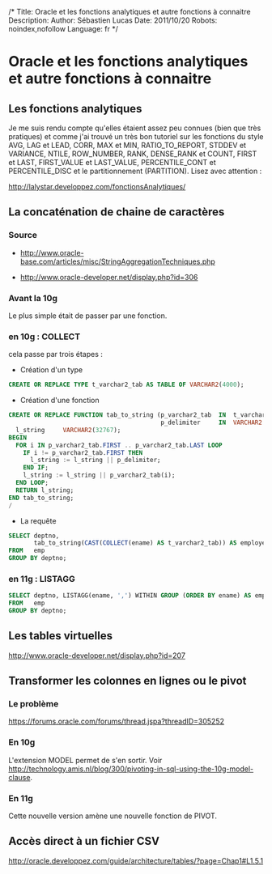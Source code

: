/*
Title: Oracle et les fonctions analytiques et autre fonctions à connaitre
Description: 
Author: Sébastien Lucas
Date: 2011/10/20
Robots: noindex,nofollow
Language: fr
*/
# Oracle et les fonctions analytiques et autre fonctions à connaitre

## Les fonctions analytiques
Je me suis rendu compte qu'elles étaient assez peu connues (bien que très pratiques) et comme j'ai trouvé un très bon tutoriel sur les fonctions du style AVG, LAG et LEAD, CORR, MAX et MIN, RATIO_TO_REPORT, STDDEV et VARIANCE, NTILE, ROW_NUMBER, RANK, DENSE_RANK et COUNT, FIRST et LAST, FIRST_VALUE et LAST_VALUE, PERCENTILE_CONT et PERCENTILE_DISC et le partitionnement (PARTITION). Lisez avec attention :

http://lalystar.developpez.com/fonctionsAnalytiques/

## La concaténation de chaine de caractères

### Source

*	http://www.oracle-base.com/articles/misc/StringAggregationTechniques.php

*	http://www.oracle-developer.net/display.php?id=306
###  Avant la 10g 

Le plus simple était de passer par une fonction.
###  en 10g : COLLECT 

cela passe par trois étapes :

*	Création d'un type
```sql
CREATE OR REPLACE TYPE t_varchar2_tab AS TABLE OF VARCHAR2(4000);
```

*	Création d'une fonction
```sql
CREATE OR REPLACE FUNCTION tab_to_string (p_varchar2_tab  IN  t_varchar2_tab,
                                          p_delimiter     IN  VARCHAR2 DEFAULT ',') RETURN VARCHAR2 IS
  l_string     VARCHAR2(32767);
BEGIN
  FOR i IN p_varchar2_tab.FIRST .. p_varchar2_tab.LAST LOOP
    IF i != p_varchar2_tab.FIRST THEN
      l_string := l_string || p_delimiter;
    END IF;
    l_string := l_string || p_varchar2_tab(i);
  END LOOP;
  RETURN l_string;
END tab_to_string;
/
```

*	La requête
```sql
SELECT deptno,
       tab_to_string(CAST(COLLECT(ename) AS t_varchar2_tab)) AS employees
FROM   emp
GROUP BY deptno;
```
###  en 11g : LISTAGG 

```sql
SELECT deptno, LISTAGG(ename, ',') WITHIN GROUP (ORDER BY ename) AS employees
FROM   emp
GROUP BY deptno;
```
## Les tables virtuelles

http://www.oracle-developer.net/display.php?id=207
## Transformer les colonnes en lignes ou le pivot

### Le problème
https://forums.oracle.com/forums/thread.jspa?threadID=305252
### En 10g

L'extension MODEL permet de s'en sortir. Voir http://technology.amis.nl/blog/300/pivoting-in-sql-using-the-10g-model-clause.
### En 11g

Cette nouvelle version amène une nouvelle fonction de PIVOT.
## Accès direct à un fichier CSV

http://oracle.developpez.com/guide/architecture/tables/?page=Chap1#L1.5.1
